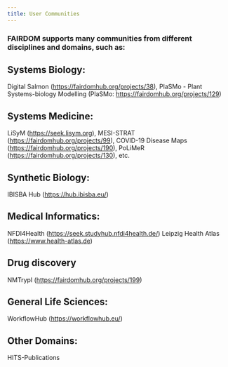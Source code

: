 ```yaml
---
title: User Communities
---
```


### FAIRDOM supports many communities from different disciplines and domains, such as:

## Systems Biology:
Digital Salmon (https://fairdomhub.org/projects/38), 
PlaSMo - Plant Systems-biology Modelling (PlaSMo: https://fairdomhub.org/projects/129)

## Systems Medicine:
LiSyM (https://seek.lisym.org), 
MESI-STRAT (https://fairdomhub.org/projects/99), 
COVID-19 Disease Maps (https://fairdomhub.org/projects/190), 
PoLiMeR (https://fairdomhub.org/projects/130), etc.

## Synthetic Biology:
IBISBA Hub (https://hub.ibisba.eu/)

## Medical Informatics: 
NFDI4Health (https://seek.studyhub.nfdi4health.de/)
Leipzig Health Atlas (https://www.health-atlas.de)

## Drug discovery
NMTrypI (https://fairdomhub.org/projects/199)

## General Life Sciences:
WorkflowHub (https://workflowhub.eu/)

## Other Domains:
HITS-Publications
